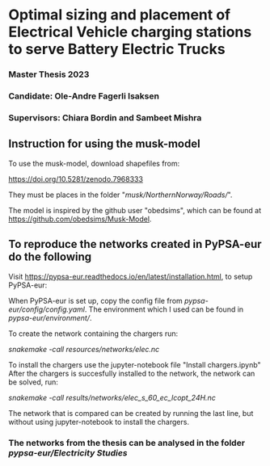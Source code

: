 # Optimal sizing and placement of Electrical Vehicle charging stations to serve Battery Electric Trucks 

### Master Thesis 2023
### Candidate: Ole-Andre Fagerli Isaksen
### Supervisors: Chiara Bordin and Sambeet Mishra

## Instruction for using the musk-model
To use the musk-model, download shapefiles from: 

https://doi.org/10.5281/zenodo.7968333

They must be places in the folder "*musk/NorthernNorway/Roads/*".

The model is inspired by the github user "obedsims", which can be found at https://github.com/obedsims/Musk-Model.

## To reproduce the networks created in PyPSA-eur do the following
Visit https://pypsa-eur.readthedocs.io/en/latest/installation.html, to setup PyPSA-eur:

When PyPSA-eur is set up, copy the config file from *pypsa-eur/config/config.yaml*.
The environment which I used can be found in *pypsa-eur/environment/*.

To create the network containing the chargers run: 

*snakemake -call resources/networks/elec.nc*

To install the chargers use the jupyter-notebook file "Install chargers.ipynb"
After the chargers is succesfully installed to the network, the network can be solved, run:

*snakemake -call results/networks/elec_s_60_ec_lcopt_24H.nc*

The network that is compared can be created by running the last line, but without using jupyter-notebook to install the chargers.

### The networks from the thesis can be analysed in the folder *pypsa-eur/Electricity Studies*
